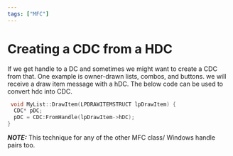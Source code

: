 ```yaml
---
tags: ["MFC"]
---
```

<!--markdownlint-disable MD013 MD029 MD036 MD024 MD033 MD040 MD042 MD001 MD051 MD025 MD052-->
# Creating a CDC from a HDC

If we get handle to a DC and sometimes we might want to create a CDC from that. One example is owner-drawn lists, combos, and buttons.  we will receive a draw item message with a hDC. The below code can be used to convert hdc into CDC.

```cpp
 void MyList::DrawItem(LPDRAWITEMSTRUCT lpDrawItem) { 
  CDC* pDC;
  pDC = CDC:FromHandle(lpDrawItem->hDC); 
} 
```

***NOTE:***
This technique for any of the other MFC class/ Windows handle pairs too.
